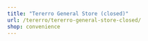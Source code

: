 ```yaml
---
title: "Tererro General Store (closed)"
url: /tererro/tererro-general-store-closed/
shop: convenience
---
```


